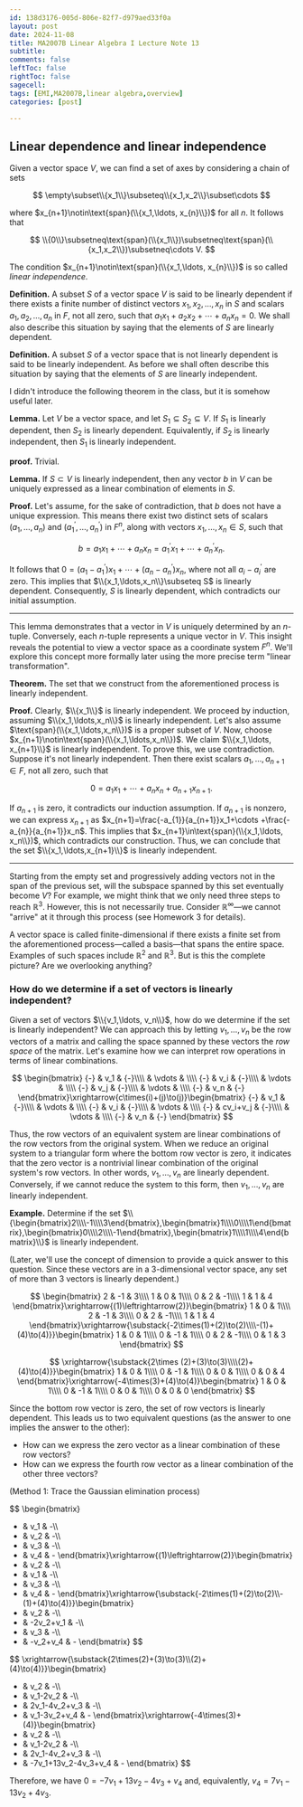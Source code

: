 ```yaml
---
id: 138d3176-005d-806e-82f7-d979aed33f0a
layout: post
date: 2024-11-08
title: MA2007B Linear Algebra I Lecture Note 13
subtitle: 
comments: false
leftToc: false
rightToc: false
sagecell: 
tags: [EMI,MA2007B,linear algebra,overview]
categories: [post]

---
```


## Linear dependence and linear independence


Given a vector space $V$, we can find a set of axes by considering a chain of sets


$$
\empty\subset\\{x_1\\}\subseteq\\{x_1,x_2\\}\subset\cdots
$$


where $x_{n+1}\notin\text{span}(\\{x_1,\ldots, x_{n}\\})$ for all $n$. It follows that


$$
\\{0\\}\subsetneq\text{span}(\\{x_1\\})\subsetneq\text{span}(\\{x_1,x_2\\})\subsetneq\cdots V.
$$


The condition $x_{n+1}\notin\text{span}(\\{x_1,\ldots, x_{n}\\})$ is so called _linear independence._


**Definition.** A subset $S$ of a vector space $V$ is said to be linearly dependent if there exists a finite number of distinct vectors $x_1, x_2,\ldots, x_n$ in $S$ and scalars $a_1,a_2,\ldots,a_n$ in $F$, not all zero, such that $a_1x_1+a_2x_2+\cdots+a_nx_n=0$. We shall also describe this situation by saying that the elements of $S$ are linearly dependent.


**Definition.** A subset $S$ of a vector space that is not linearly dependent is said to be linearly independent. As before we shall often describe this situation by saying that the elements of $S$ are linearly independent.


I didn't introduce the following theorem in the class, but it is somehow useful later.


**Lemma.** Let $V$ be a vector space, and let $S_1\subseteq S_2\subseteq V$. If $S_1$ is linearly dependent, then $S_2$ is linearly dependent. Equivalently, if $S_2$ is linearly independent, then $S_1$ is linearly independent.


**proof.** Trivial. 


**Lemma.** If $S\subset V$ is linearly independent, then any vector $b$ in $V$ can be uniquely expressed as a linear combination of elements in $S$.


**Proof.** Let's assume, for the sake of contradiction, that $b$ does not have a unique expression. This means there exist two distinct sets of scalars $(a_1,\ldots,a_n)$ and $(a^{\prime}_1,\ldots,a^{\prime}_n)$ in $F^n$, along with vectors $x_1,\ldots,x_n\in S$, such that


$$
b=a_1x_1+\cdots +a_nx_n=a^{\prime}_1x_1+\cdots+a^{\prime}_nx_n.
$$


It follows that $0=(a_1-a^{\prime}_1)x_1+\cdots+(a_n-a^{\prime}_n)x_n$, where not all $a_i-a^{\prime}_i$ are zero. This implies that $\\{x_1,\ldots,x_n\\}\subseteq S$ is linearly dependent. Consequently, $S$ is linearly dependent, which contradicts our initial assumption.


---


This lemma demonstrates that a vector in $V$ is uniquely determined by an $n$-tuple. Conversely, each $n$-tuple represents a unique vector in $V$. This insight reveals the potential to view a vector space as a coordinate system $F^n$. We'll explore this concept more formally later using the more precise term "linear transformation".


**Theorem.** The set that we construct from the aforementioned process is linearly independent. 


**Proof.** Clearly, $\\{x_1\\}$ is linearly independent. We proceed by induction, assuming $\\{x_1,\ldots,x_n\\}$ is linearly independent. Let's also assume $\text{span}(\\{x_1,\ldots,x_n\\})$ is a proper subset of $V$. Now, choose $x_{n+1}\notin\text{span}(\\{x_1,\ldots,x_n\\})$. We claim $\\{x_1,\ldots, x_{n+1}\\}$ is linearly independent. To prove this, we use contradiction. Suppose it's not linearly independent. Then there exist scalars $a_1,\ldots, a_{n+1}\in F$, not all zero, such that


$$
0=a_1x_1+\cdots+a_{n}x_n+a_{n+1}x_{n+1}.
$$


If $a_{n+1}$ is zero, it contradicts our induction assumption. If $a_{n+1}$ is nonzero, we can express $x_{n+1}$ as $x_{n+1}=\frac{-a_{1}}{a_{n+1}}x_1+\cdots +\frac{-a_{n}}{a_{n+1}}x_n$. This implies that $x_{n+1}\in\text{span}(\\{x_1,\ldots, x_n\\})$, which contradicts our construction. Thus, we can conclude that the set $\\{x_1,\ldots,x_{n+1}\\}$ is linearly independent.


---


Starting from the empty set and progressively adding vectors not in the span of the previous set, will the subspace spanned by this set eventually become $V$? For example, we might think that we only need three steps to reach $\mathbb{R}^3$. However, this is not necessarily true. Consider $\mathbb{R}^\infty$—we cannot "arrive" at it through this process (see Homework 3 for details).


A vector space is called finite-dimensional if there exists a finite set from the aforementioned process—called a basis—that spans the entire space. Examples of such spaces include $\mathbb{R}^2$ and $\mathbb{R}^3$. But is this the complete picture? Are we overlooking anything?


### How do we determine if a set of vectors is linearly independent?


Given a set of vectors $\\{v_1,\ldots, v_n\\}$, how do we determine if the set is linearly independent? We can approach this by letting $v_1,\ldots, v_n$ be the row vectors of a matrix and calling the space spanned by these vectors the _row space_ of the matrix. Let's examine how we can interpret row operations in terms of linear combinations.


$$
\begin{bmatrix}
 {-} & v_1 & {-}\\\\
& \vdots & \\\\
 {-} & v_i & {-}\\\\
& \vdots & \\\\
 {-} & v_j & {-}\\\\
& \vdots & \\\\
{-} & v_n & {-}
\end{bmatrix}\xrightarrow{c\times(i)+(j)\to(j)}\begin{bmatrix}
 {-} & v_1 & {-}\\\\
& \vdots & \\\\
 {-} & v_i & {-}\\\\
& \vdots & \\\\
 {-} & cv_i+v_j & {-}\\\\
& \vdots & \\\\
 {-} & v_n & {-}
\end{bmatrix}
$$


Thus, the row vectors of an equivalent system are linear combinations of the row vectors from the original system. When we reduce an original system to a triangular form where the bottom row vector is zero, it indicates that the zero vector is a nontrivial linear combination of the original system's row vectors. In other words, $v_1,\ldots, v_n$ are linearly dependent. Conversely, if we cannot reduce the system to this form, then $v_1,\ldots,v_n$ are linearly independent.


**Example.** Determine if the set $\\{\begin{bmatrix}2\\\\-1\\\\3\end{bmatrix},\begin{bmatrix}1\\\\0\\\\1\end{bmatrix},\begin{bmatrix}0\\\\2\\\\-1\end{bmatrix},\begin{bmatrix}1\\\\1\\\\4\end{bmatrix}\\}$ is linearly independent.


(Later, we'll use the concept of dimension to provide a quick answer to this question. Since these vectors are in a 3-dimensional vector space, any set of more than 3 vectors is linearly dependent.)


$$
\begin{bmatrix}
2 & -1 & 3\\\\
1 & 0 & 1\\\\
0 & 2 & -1\\\\
1 & 1 & 4
\end{bmatrix}\xrightarrow{(1)\leftrightarrow(2)}\begin{bmatrix}
1 & 0 & 1\\\\
2 & -1 & 3\\\\
0 & 2 & -1\\\\
1 & 1 & 4
\end{bmatrix}\xrightarrow{\substack{-2\times(1)+(2)\to(2)\\\\-(1)+(4)\to(4)}}\begin{bmatrix}
1 & 0 & 1\\\\
0 & -1 & 1\\\\
0 & 2 & -1\\\\
0 & 1 & 3
\end{bmatrix}
$$


$$
\xrightarrow{\substack{2\times (2)+(3)\to(3)\\\\(2)+(4)\to(4)}}\begin{bmatrix}
1 & 0 & 1\\\\
0 & -1 & 1\\\\
0 & 0 & 1\\\\
0 & 0 & 4
\end{bmatrix}\xrightarrow{-4\times(3)+(4)\to(4)}\begin{bmatrix}
1 & 0 & 1\\\\
0 & -1 & 1\\\\
0 & 0 & 1\\\\
0 & 0 & 0
\end{bmatrix}
$$


Since the bottom row vector is zero, the set of row vectors is linearly dependent. This leads us to two equivalent questions (as the answer to one implies the answer to the other):

- How can we express the zero vector as a linear combination of these row vectors?
- How can we express the fourth row vector as a linear combination of the other three vectors?

(Method 1: Trace the Gaussian elimination process)


$$
\begin{bmatrix}
- & v_1 & -\\\\
- & v_2 & -\\\\
- & v_3 & -\\\\
- & v_4 & -
\end{bmatrix}\xrightarrow{(1)\leftrightarrow(2)}\begin{bmatrix}
- & v_2 & -\\\\
- & v_1 & -\\\\
- & v_3 & -\\\\
- & v_4 & -
\end{bmatrix}\xrightarrow{\substack{-2\times(1)+(2)\to(2)\\\\-(1)+(4)\to(4)}}\begin{bmatrix}
- & v_2 & -\\\\
- & -2v_2+v_1 & -\\\\
- & v_3 & -\\\\
- & -v_2+v_4 & -
\end{bmatrix}
$$


$$
\xrightarrow{\substack{2\times(2)+(3)\to(3)\\\\(2)+(4)\to(4)}}\begin{bmatrix}
- & v_2 & -\\\\
- & v_1-2v_2 & -\\\\
- & 2v_1-4v_2+v_3 & -\\\\
- & v_1-3v_2+v_4 & -
\end{bmatrix}\xrightarrow{-4\times(3)+(4)}\begin{bmatrix}
- & v_2 & -\\\\
- & v_1-2v_2 & -\\\\
- & 2v_1-4v_2+v_3 & -\\\\
- & -7v_1+13v_2-4v_3+v_4 & -
\end{bmatrix}
$$


Therefore, we have $0=-7v_1+13v_2-4v_3+v_4$ and, equivalently, $v_4=7v_1-13v_2+4v_3$.

